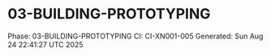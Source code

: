 # 03-BUILDING-PROTOTYPING
Phase: 03-BUILDING-PROTOTYPING
CI: CI-XN001-005
Generated: Sun Aug 24 22:41:27 UTC 2025
